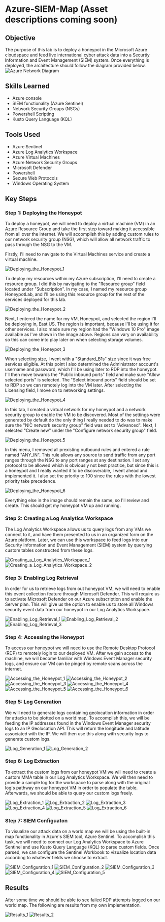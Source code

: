 # Azure-SIEM-Map (Asset descriptions coming soon)

## Objective

The purpose of this lab is to deploy a honeypot in the Microsoft Azure cloudspace and feed live international cyber attack data into a Securtiy Information and Event Management (SIEM) system. Once everything is deployed, the architecture should follow the diagram provided below.
![Azure Network Diagram](https://github.com/JosiahCastillo/Azure-SIEM-Map/assets/47875741/6cb0e379-2629-4bc1-bcd5-176284d53e4c)


## Skills Learned

- Azure console
- SIEM functionality (Azure Sentinel)
- Network Security Groups (NSGs)
- Powershell Scripting
- Kusto Query Language (KQL)

## Tools Used

- Azure Sentinel
- Azure Log Analytics Workspace
- Azure Virtual Machines
- Azure Network Security Groups
- Microsoft Defender
- Powershell
- Secure Web Protocols
- Windows Operating System

## Key Steps

### Step 1: Deploying the Honeypot
To deploy a honeypot, we will need to deploy a virtual machine (VM) in an Azure Resource Group and take the first step toward making it accessible from all over the internet. We will accomplish this by adding custom rules to our network security group (NSG), which will allow all network traffic to pass through the NSG to the VM.

Firstly, I'll need to navigate to the Virtual Machines service and create a virtual machine.

![Deploying_the_Honeypot_1](https://github.com/JosiahCastillo/Azure-SIEM-Map/assets/47875741/f2ad3a84-c01b-450a-9227-68d38cb24f23)

To deploy my resources within my Azure subscription, I'll need to create a resource group. I did this by navigating to the "Resource group" field located under "Subscription". In my case, I named my resource group HoneypotLab, and I'll be using this resource group for the rest of the services deployed for this lab.

![Deploying_the_Honeypot_2](https://github.com/JosiahCastillo/Azure-SIEM-Map/assets/47875741/ae69c940-5860-43d4-8451-bd69b47e4eeb)

Next, I entered the name for my VM, Honeypot, and selected the region I'll be deploying in, East US. The region is important, because I'll be using it for other services. I also made sure my region had the "Windows 10 Pro" image available as I've shown in the image above. Regions can vary on availability so this can come into play later on when selecting storage volumes.

![Deploying_the_Honeypot_3](https://github.com/JosiahCastillo/Azure-SIEM-Map/assets/47875741/6dde6012-1ef9-4192-aa87-81e73cfcd777)

When selecting size, I went with a "Standard_B1s" size since it was free services eligible. At this point I also determined the Administrator account's username and password, which I'll be using later to RDP into the honeypot. I'll then move towards the "Public inbound ports" field and make sure "Allow selected ports" is selected. The "Select inbound ports" field should be set to RDP so we can remotely log into the VM later.  After selecting the Licensing field, I move on to networking settings.

![Deploying_the_Honeypot_4](https://github.com/JosiahCastillo/Azure-SIEM-Map/assets/47875741/56cbef0f-d74e-465e-a795-14e85e00f6c5)

In this tab, I created a virtual network for my honeypot and a network security group to enable the VM to be discovered. Most of the settings were generated by default do the only thing I really needed to do was to make sure the "NIC network security group" field was set to "Advanced". Next, I selected "Create new" under the "Configure network security group" field.

![Deploying_the_Honeypot_5](https://github.com/JosiahCastillo/Azure-SIEM-Map/assets/47875741/dca734b4-0204-41f7-b2fb-6efad659a7d3)

In this menu, I removed all prexisting outbound rules and entered a rule named "ANY_IN". This rule allows any source to send traffic from any port ranges through the NSG to any port ranges at any destination. I set any protocol to be allowed which is obviously not best practice, but since this is a honeypot and I really wanted it to be discoverable, I went ahead and implemented it. I also set the priority to 100 since the rules with the lowest priority take precedence.

![Deploying_the_Honeypot_6](https://github.com/JosiahCastillo/Azure-SIEM-Map/assets/47875741/e18e8d1e-6eae-42e2-99e6-2539a8abe8a9)

Everything else in the image should remain the same, so I'll review and create. This should get my honeypot VM up and running.

### Step 2: Creating a Log Analytics Workspace
The Log Analytics Workspace allows us to query logs from any VMs we connect to it, and have them presented to us in an organized form on the Azure platform. Later, we can use this workspace to feed logs into our Security Information and Event Management (SIEM) system by querying custom tables constructed from these logs. 

![Creating_a_Log_Analytics_Workspace_1](https://github.com/JosiahCastillo/Azure-SIEM-Map/assets/47875741/142ee21d-3d06-4449-910f-c75620f0b4e6)
![Creating_a_Log_Analytics_Workspace_2](https://github.com/JosiahCastillo/Azure-SIEM-Map/assets/47875741/51b71020-e214-4260-91af-c405a9ccab2b)


### Step 3: Enabling Log Retrieval
In order for us to retrieve logs from out honeypot VM, we will need to enable this event collection feature through Microsoft Defender. This will require us to activate Microsoft Defender on our Azure subscription and enable the Server plan. This will give us the option to enable us to store all Windows security event data from our honeypot in our Log Analytics Workspace.

![Enabling_Log_Retrieval_1](https://github.com/JosiahCastillo/Azure-SIEM-Map/assets/47875741/ca28d642-5d62-4e20-bfe9-f2741d880036)
![Enabling_Log_Retrieval_2](https://github.com/JosiahCastillo/Azure-SIEM-Map/assets/47875741/5fce1746-dbc6-4bd0-a06c-ba0c7bde0e5d)
![Enabling_Log_Retrieval_3](https://github.com/JosiahCastillo/Azure-SIEM-Map/assets/47875741/17ef1753-aafe-43e2-a51d-1f24e1390668)


### Step 4: Accessing the Honeypot
To access our honeypot we will need to use the Remote Desktop Protocol (RDP) to remotely login to our deployed VM. After we gain access to the machine, we will become familiar with Windows Event Manager security logs, and ensure our VM can be pinged by remote scans across the internet.

![Accessing_the_Honeypot_1](https://github.com/JosiahCastillo/Azure-SIEM-Map/assets/47875741/e8d628b5-ec8a-456c-ac89-94359fb7098d)
![Accessing_the_Honeypot_2](https://github.com/JosiahCastillo/Azure-SIEM-Map/assets/47875741/0d61b209-ccb2-429c-b6f5-66731528da16)
![Accessing_the_Honeypot_3](https://github.com/JosiahCastillo/Azure-SIEM-Map/assets/47875741/d8bd7f08-1d65-40b5-b7e9-81c104850edf)
![Accessing_the_Honeypot_4](https://github.com/JosiahCastillo/Azure-SIEM-Map/assets/47875741/02da5a20-92a9-4969-b2d3-9153c73be7e4)
![Accessing_the_Honeypot_5](https://github.com/JosiahCastillo/Azure-SIEM-Map/assets/47875741/d612cddf-3355-4284-9588-e603b6d79c22)
![Accessing_the_Honeypot_6](https://github.com/JosiahCastillo/Azure-SIEM-Map/assets/47875741/c757e51c-26f7-4c08-b4cc-d81d65ffc817)

### Step 5: Log Generation
We will need to generate logs containing geolocation information in order for attacks to be plotted on a world map. To accomplish this, we will be feeding the IP addresses found in the Windows Event Manager security logs to an IP Geolocation API. This will return the longitude and latitude associated with the IP. We will then use this along with security logs to generate custom logs.

![Log_Generation_1](https://github.com/JosiahCastillo/Azure-SIEM-Map/assets/47875741/e9f7072d-028f-4fa5-883d-9f2beafefbdd)
![Log_Generation_2](https://github.com/JosiahCastillo/Azure-SIEM-Map/assets/47875741/01be90e3-984e-4bb2-a89d-ed8e9841afd8)


### Step 6: Log Extraction
To extract the custom logs from our honeypot VM we will need to create a custom MMA table in our Log Analytics Workspace. We will then need to provide a sample log for the workspace to parse along with the original log's pathway on our honeypot VM in order to populate the table. Afterwards, we should be able to query our custom logs freely.

![Log_Extraction_1](https://github.com/JosiahCastillo/Azure-SIEM-Map/assets/47875741/db36bfb6-434e-447a-8962-2ae46e63e89c)
![Log_Extraction_2](https://github.com/JosiahCastillo/Azure-SIEM-Map/assets/47875741/a9cb7d3e-d871-41d1-98eb-860265ff0f97)
![Log_Extraction_3](https://github.com/JosiahCastillo/Azure-SIEM-Map/assets/47875741/d4f2a249-6aa9-471c-907a-a176529883ff)
![Log_Extraction_4](https://github.com/JosiahCastillo/Azure-SIEM-Map/assets/47875741/6be66310-8d6e-494c-86fd-8b832d725d6d)
![Log_Extraction_5](https://github.com/JosiahCastillo/Azure-SIEM-Map/assets/47875741/9f8b80cc-7546-4c87-9b56-f35a848fdbed)
![Log_Extraction_6](https://github.com/JosiahCastillo/Azure-SIEM-Map/assets/47875741/18d308fb-101c-4136-8434-935c7e5b264f)


### Step 7: SIEM Configuaton
To visualize our attack data on a world map we will be using the built-in map functionality in Azure's SIEM tool, Azure Sentinel. To accomplish this task, we will need to connect our Log Analytics Workspace to Azure Sentinel and use Kusto Query Language (KQL) to parse custom fields. Once parsed, we can configure the Sentinel Workbook to vizualize location data according to whatever fields we choose to extract.

![SIEM_Configuration_1](https://github.com/JosiahCastillo/Azure-SIEM-Map/assets/47875741/035ea18d-80e0-4976-b3ab-0e3f9d4b8c5b)
![SIEM_Configuration_2](https://github.com/JosiahCastillo/Azure-SIEM-Map/assets/47875741/9116e757-ec36-47ed-bbfd-3661c456a631)
![SIEM_Configuration_3](https://github.com/JosiahCastillo/Azure-SIEM-Map/assets/47875741/87a0726d-967a-4965-acee-be0447ae06dd)
![SIEM_Configuration_4](https://github.com/JosiahCastillo/Azure-SIEM-Map/assets/47875741/611003e3-1a80-47f5-aa8a-260a7bf9faf0)
![SIEM_Configuration_5](https://github.com/JosiahCastillo/Azure-SIEM-Map/assets/47875741/c6579370-fae5-4221-ab76-ef302c67ccf5)


## Results
After some time we should be able to see failed RDP attempts logged on our world map. The following are results from my own implementation.

![Results_1](https://github.com/JosiahCastillo/Azure-SIEM-Map/assets/47875741/f372fa72-cbd3-4490-aa17-29fd98a7642e)
![Results_2](https://github.com/JosiahCastillo/Azure-SIEM-Map/assets/47875741/236a0f5b-27d4-4a8c-aca6-b1a6a6f68f2a)

